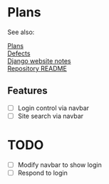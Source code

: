 # Plans

See also:

[Plans](plans.md)<br>
[Defects](defects.md)<br>
[Django website notes](./django-website-notes/README.md)<br>
[Repository README](README.md)

## Features

- [ ] Login control via navbar
- [ ] Site search via navbar

# TODO

- [ ] Modify navbar to show login
- [ ] Respond to login
